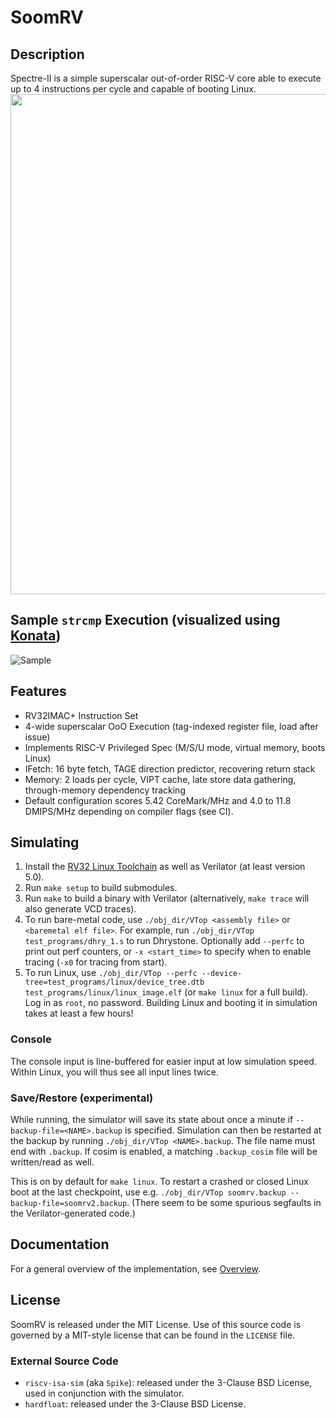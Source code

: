 # SoomRV
## Description
Spectre-II is a simple superscalar out-of-order RISC-V core able to execute up to 4 instructions per cycle and capable of booting Linux. 
<img src="https://github.com/mathis-s/SoomRV/assets/39701487/908afb93-b8b7-4bad-80b5-7cc20fa375cf.png" width="800" />

## Sample `strcmp` Execution (visualized using [Konata](https://github.com/shioyadan/Konata))
![Sample](https://user-images.githubusercontent.com/39701487/229142050-121ed8de-ae9b-4b49-b332-f6c7b5281daf.png)

## Features
- RV32IMAC+ Instruction Set
- 4-wide superscalar OoO Execution (tag-indexed register file, load after issue)
- Implements RISC-V Privileged Spec (M/S/U mode, virtual memory, boots Linux)
- IFetch: 16 byte fetch, TAGE direction predictor, recovering return stack
- Memory: 2 loads per cycle, VIPT cache, late store data gathering, through-memory dependency tracking
- Default configuration scores 5.42 CoreMark/MHz and 4.0 to 11.8 DMIPS/MHz depending on compiler flags (see CI).

## Simulating
1. Install the [RV32 Linux Toolchain](https://github.com/riscv-collab/riscv-gnu-toolchain) as well as Verilator (at least version 5.0).
2. Run `make setup` to build submodules.
3. Run `make` to build a binary with Verilator (alternatively, `make trace` will also generate VCD traces).
4. To run bare-metal code, use `./obj_dir/VTop <assembly file>` or `<baremetal elf file>`.
For example, run `./obj_dir/VTop test_programs/dhry_1.s` to run Dhrystone. Optionally add `--perfc` to print out perf counters, or `-x <start_time>` to specify when to enable tracing (`-x0` for tracing from start).
5. To run Linux, use `./obj_dir/VTop --perfc --device-tree=test_programs/linux/device_tree.dtb test_programs/linux/linux_image.elf` (or `make linux` for a full build). Log in as `root`, no password.
Building Linux and booting it in simulation takes at least a few hours!

### Console
The console input is line-buffered for easier input at low simulation speed. Within Linux,
you will thus see all input lines twice.

### Save/Restore (experimental)
While running, the simulator will save its state about once a minute if
`--backup-file=<NAME>.backup` is specified. Simulation can then be restarted
at the backup by running `./obj_dir/VTop <NAME>.backup`. The file name must
end with `.backup`. If cosim is enabled, a matching `.backup_cosim` file will
be written/read as well.

This is on by default for `make linux`. To restart a crashed or closed Linux boot
at the last checkpoint, use e.g. `./obj_dir/VTop soomrv.backup --backup-file=soomrv2.backup`.
(There seem to be some spurious segfaults in the Verilator-generated code.)

## Documentation
For a general overview of the implementation, see [Overview](docs/Overview.md).

## License
SoomRV is released under the MIT License. Use of this source code is governed by a MIT-style license that can be found in the `LICENSE` file.

### External Source Code
* `riscv-isa-sim` (aka `Spike`): released under the 3-Clause BSD License, used in conjunction with the simulator.
* `hardfloat`: released under the 3-Clause BSD License.
